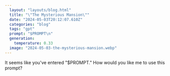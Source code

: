 ```yaml
---
  layout: "layouts/blog.html"
  title: "\"The Mysterious Mansion\""
  date: "2024-05-03T20:12:07.610Z"
  categories: "blog"
  tags: "gpt"
  prompt: "$PROMPT\n"
  generation: 
    temperature: 0.33
  image: "2024-05-03-the-mysterious-mansion.webp"
---
```

It seems like you've entered "$PROMPT." How would you like me to use this prompt?
